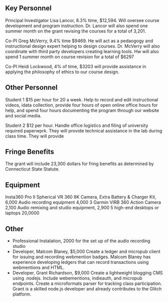 ## Key Personnel 

Principal Investigator Lisa Lancor, 8.3% time, $12,594. Will oversee course development and program instruction. Dr. Lancor will also spend one summer month on the grant revising the courses for a total of 3,201.

Co-PI Greg McVerry,  9.4% time $9469. He will act as a pedaogogy and instructional design expert helping to design courses. Dr. McVerry will also coordinate with third party developers creating learning tools. Hw will also spend 1 summer month on course revision for a total of $6297

Co-PI Heidi Lockwood, 4% of time, $3203 will provide assistance in applying the philosophy of ethics to our course design.

## Other Personnel 
Student 1 $15 per hour  for 20  a week. Help to record and edit instructional videos, idata collection, provide four hours of open online office hours for help, and spend four hours documenting the program through our website and social media.

Student 2 $12 per hour. Handle office logistics and filing of university required paperwprk. They will provide technical assistance in the lab during class time. They will provide 

## Fringe Benefits

The grant will include 23,300 dollars for fring benefits as determined by Connecticut State Statute. 

## Equipment
Insta360 Pro II Spherical VR 360 8K Camera, Extra Battery & Charger Kit, 6,000
Audio recording equipment 4,000
3 Garmin VIRB 360 Action Camera 2,100
Audio remixing and studio equipment, 2,900
5 high-end desktops or laptops  20,0000


## Other
* Professional Instalation, 2000 for the set up of the audio recording studio
* Developer, Malcom Blaney, $5,000 Create a ledger and micropub client for issuing and recording webmention badges. Malcom Blaney has experience developing ledgers that can record transactions using webmentions and HTML.
* Developer, Grant Richardson, $9,000 Create a lightweight blogging CMS using .nodejs. Include webementions, indieauth, and micropub endpoints. Create a microformats parser for tracking class participation. Grant is a skilled node.js developer and already contributes to the Glitch platform. 
